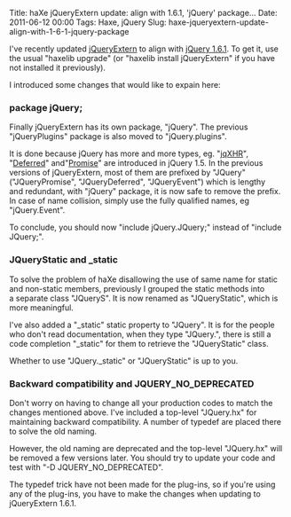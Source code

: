 Title: haXe jQueryExtern update: align with 1.6.1, 'jQuery' package...
Date: 2011-06-12 00:00
Tags: Haxe, jQuery
Slug: haxe-jqueryextern-update-align-with-1-6-1-jquery-package

I've recently updated [jQueryExtern][] to align with [jQuery 1.6.1][].
To get it, use the usual "haxelib upgrade" (or "haxelib install
jQueryExtern" if you have not installed it previously).

I introduced some changes that would like to expain here:

### package jQuery;

Finally jQueryExtern has its own package, "jQuery". The previous
"jQueryPlugins" package is also moved to "jQuery.plugins".

It is done because jQuery has more and more types, eg. "[jqXHR][]",
"[Deferred][]" and"[Promise][]" are introduced in jQuery 1.5. In the
previous versions of jQueryExtern, most of them are prefixed by "JQuery"
("JQueryPromise", "JQueryDeferred", "JQueryEvent") which is lengthy
and redundant, with "jQuery" package, it is now safe to remove the
prefix. In case of name collision, simply use the fully qualified names,
eg "jQuery.Event".

To conclude, you should now "include jQuery.JQuery;" instead of "include
JQuery;".

### JQueryStatic and \_static

To solve the problem of haXe disallowing the use of same name for static
and non-static members, previously I grouped the static methods into
a separate class "JQueryS". It is now renamed as "JQueryStatic", which
is more meaningful.

I've also added a "\_static" static property to "JQuery". It is for the
people who don't read documentation, when they type "JQuery.", there is
still a code completion "\_static" for them to retrieve the
"JQueryStatic" class.

Whether to use "JQuery.\_static" or "JQueryStatic" is up to you.

### Backward compatibility and JQUERY\_NO\_DEPRECATED

Don't worry on having to change all your production codes to match the
changes mentioned above. I've included a top-level "JQuery.hx" for
maintaining backward compatibility. A number of typedef are placed there
to solve the old naming.

However, the old naming are deprecated and the top-level
"JQuery.hx" will be removed a few versions later. You should try to
update your code and test with "-D JQUERY\_NO\_DEPRECATED".

The typedef trick have not been made for the plug-ins, so if you're
using any of the plug-ins, you have to make the changes when updating to
jQueryExtern 1.6.1.

  [jQueryExtern]: http://lib.haxe.org/p/jQueryExtern
  [jQuery 1.6.1]: http://api.jquery.com/category/version/1.6/
  [jqXHR]: http://api.jquery.com/Types/#jqXHR
  [Deferred]: http://api.jquery.com/category/deferred-object/
  [Promise]: http://api.jquery.com/Types/#Promise

